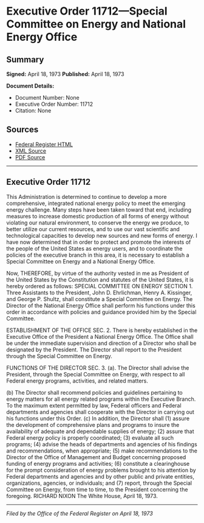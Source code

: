 # Executive Order 11712—Special Committee on Energy and National Energy Office

## Summary

**Signed:** April 18, 1973
**Published:** April 18, 1973

**Document Details:**
- Document Number: None
- Executive Order Number: 11712
- Citation: None

## Sources
- [Federal Register HTML](https://www.presidency.ucsb.edu/documents/executive-order-11712-special-committee-energy-and-national-energy-office)
- [XML Source](None)
- [PDF Source](None)

---

## Executive Order 11712

This Administration is determined to continue to develop a more comprehensive, integrated national energy policy to meet the emerging energy challenge. Many steps have been taken toward that end, including measures to increase domestic production of all forms of energy without violating our natural environment, to conserve the energy we produce, to better utilize our current resources, and to use our vast scientific and technological capacities to develop new sources and new forms of energy. I have now determined that in order to protect and promote the interests of the people of the United States as energy users, and to coordinate the policies of the executive branch in this area, it is necessary to establish a Special Committee on Energy and a National Energy Office.

Now, THEREFORE, by virtue of the authority vested in me as President of the United States by the Constitution and statutes of the United States, it is hereby ordered as follows:
SPECIAL COMMITTEE ON ENERGY
SECTION 1. Three Assistants to the President, John D. Ehrlichman, Henry A. Kissinger, and George P. Shultz, shall constitute a Special Committee on Energy. The Director of the National Energy Office shall perform his functions under this order in accordance with policies and guidance provided him by the Special Committee.

ESTABLISHMENT OF THE OFFICE
SEC. 2. There is hereby established in the Executive Office of the President a National Energy Office. The Office shall be under the immediate supervision and direction of a Director who shall be designated by the President. The Director shall report to the President through the Special Committee on Energy.

FUNCTIONS OF THE DIRECTOR
SEC. 3. (a). The Director shall advise the President, through the Special Committee on Energy, with respect to all Federal energy programs, activities, and related matters.

(b) The Director shall recommend policies and guidelines pertaining to energy matters for all energy related programs within the Executive Branch. To the maximum extent permitted by law, Federal officers and Federal departments and agencies shall cooperate with the Director in carrying out his functions under this Order.
(c) In addition, the Director shall
    (1) assure the development of comprehensive plans and programs to insure the availability of adequate and dependable supplies of energy;
    (2) assure that Federal energy policy is properly coordinated;
    (3) evaluate all such programs;
    (4) advise the heads of departments and agencies of his findings and recommendations, when appropriate;
    (5) make recommendations to the Director of the Office of Management and Budget concerning proposed funding of energy programs and activities;
    (6) constitute a clearinghouse for the prompt consideration of energy problems brought to his attention by Federal departments and agencies and by other public and private entities, organizations, agencies, or individuals; and
    (7) report, through the Special Committee on Energy, from time to time, to the President concerning the foregoing.
RICHARD NIXON
The White House,
April 18, 1973.

---

*Filed by the Office of the Federal Register on April 18, 1973*
